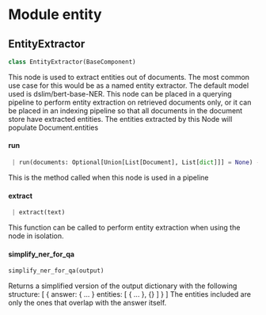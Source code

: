 <a name="entity"></a>
# Module entity

<a name="entity.EntityExtractor"></a>
## EntityExtractor

```python
class EntityExtractor(BaseComponent)
```

This node is used to extract entities out of documents.
The most common use case for this would be as a named entity extractor.
The default model used is dslim/bert-base-NER.
This node can be placed in a querying pipeline to perform entity extraction on retrieved documents only,
or it can be placed in an indexing pipeline so that all documents in the document store have extracted entities.
The entities extracted by this Node will populate Document.entities

<a name="entity.EntityExtractor.run"></a>
#### run

```python
 | run(documents: Optional[Union[List[Document], List[dict]]] = None) -> Tuple[Dict, str]
```

This is the method called when this node is used in a pipeline

<a name="entity.EntityExtractor.extract"></a>
#### extract

```python
 | extract(text)
```

This function can be called to perform entity extraction when using the node in isolation.

<a name="entity.simplify_ner_for_qa"></a>
#### simplify\_ner\_for\_qa

```python
simplify_ner_for_qa(output)
```

Returns a simplified version of the output dictionary
with the following structure:
[
    {
        answer: { ... }
        entities: [ { ... }, {} ]
    }
]
The entities included are only the ones that overlap with
the answer itself.

